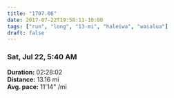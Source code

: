 ```yaml
---
title: "1707.06"
date: 2017-07-22T19:58:11-10:00
tags: ["run", "long", "13-mi", "haleiwa", "waialua"]
draft: false
---
```


### Sat, Jul 22, 5:40 AM

**Duration:** 02:28:02  
**Distance:** 13.16 mi  
**Avg. pace:** 11'14" /mi